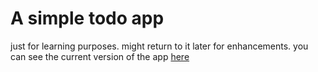 # A simple todo app
just for learning purposes.
might return to it later for enhancements.
you can see the current version of the app [here](https://mn3m-24.github.io/To-do-or-not-to-do/)
